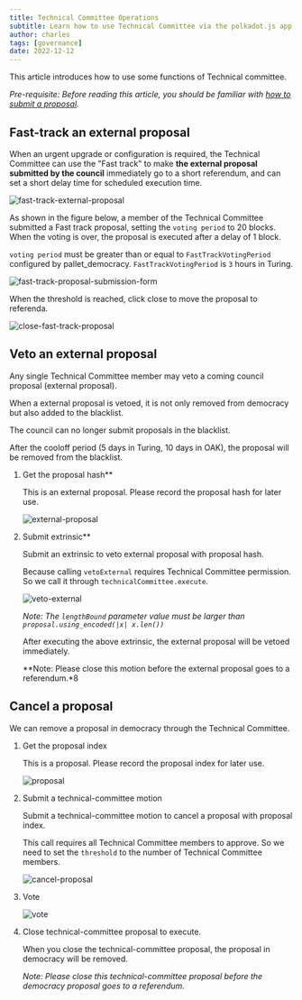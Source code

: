 ```yaml
---
title: Technical Committee Operations
subtitle: Learn how to use Technical Committee via the polkadot.js app
author: charles
tags: [governance]
date: 2022-12-12
---
```


This article introduces how to use some functions of Technical committee.

*Pre-requisite: Before reading this article, you should be familiar with [how to submit a proposal](/docs/gov-dev/governance-via-polkadotjs/#introduction).*

## Fast-track an external proposal

When an urgent upgrade or configuration is required, the Technical Committee can use the "Fast track" to make **the external proposal submitted by the council** immediately go to a short referendum, and can set a short delay time for scheduled execution time.

![fast-track-external-proposal](../../../assets/img/governance-guide-for-developer/fast-track-external-proposal.png)

As shown in the figure below, a member of the Technical Committee submitted a Fast track proposal, setting the `voting period` to 20 blocks. When the voting is over, the proposal is executed after a delay of 1 block.

`voting period` must be greater than or equal to `FastTrackVotingPeriod` configured by pallet_democracy. `FastTrackVotingPeriod` is `3` hours in Turing.

![fast-track-proposal-submission-form](../../../assets/img/governance-guide-for-developer/fast-track-proposal-submission-form.png)

When the threshold is reached, click close to move the proposal to referenda.

![close-fast-track-proposal](../../../assets/img/governance-guide-for-developer/close-fast-track-proposal.png)

## Veto an external proposal

Any single Technical Committee member may veto a coming council proposal (external proposal). 

When a external proposal is vetoed, it is not only removed from democracy but also added to the blacklist.

The council can no longer submit proposals in the blacklist.

After the cooloff period (5 days in Turing, 10 days in OAK), the proposal will be removed from the blacklist.

1. Get the proposal hash**

	This is an external proposal. Please record the proposal hash for later use.

	![external-proposal](../../../assets/img/governance-guide-for-developer/technical-committee/veto-external/external-proposal.png)

1. Submit extrinsic**

	Submit an extrinsic to veto external proposal with proposal hash.

	Because calling `vetoExternal` requires Technical Committee permission. So we call it through `technicalCommittee.execute`.

	![veto-external](../../../assets/img/governance-guide-for-developer/technical-committee/veto-external/veto-external.png)

	*Note: The `lengthBound` parameter value must be larger than `proposal.using_encoded(|x| x.len())`*

	After executing the above extrinsic, the external proposal will be vetoed immediately.

	**Note: Please close this motion before the external proposal goes to a referendum.*8

## Cancel a proposal

We can remove a proposal in democracy through the Technical Committee.

1. Get the proposal index

	This is a proposal. Please record the proposal index for later use.

	![proposal](../../../assets/img/governance-guide-for-developer/technical-committee/cancel-proposal/proposal.png)

1. Submit a technical-committee motion

	Submit a technical-committee motion to cancel a proposal with proposal index.

	This call requires all Technical Committee members to approve. So we need to set the `threshold` to the number of Technical Committee members.

	![cancel-proposal](../../../assets/img/governance-guide-for-developer/technical-committee/cancel-proposal/cancel-proposal.png)

2. Vote

	![vote](../../../assets/img/governance-guide-for-developer/technical-committee/cancel-proposal/vote.png)

3. Close technical-committee proposal to execute.

	When you close the technical-committee proposal, the proposal in democracy will be removed.

	*Note: Please close this technical-committee proposal before the democracy proposal goes to a referendum.*

